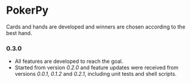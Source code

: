 # PokerPy
Cards and hands are developed and winners are chosen according to the best hand.

### 0.3.0
- All features are developed to reach the goal.
- Started from version *0.2.0* and feature updates were received from versions *0.0.1*, *0.1.2* and *0.2.1*, including unit tests and shell scripts.